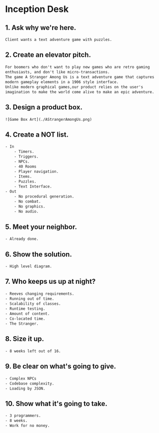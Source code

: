# Inception Desk
## 1. Ask why we're here.
    Client wants a text adventure game with puzzles.

## 2. Create an elevator pitch.
    For boomers who don't want to play new games who are retro gaming enthusiasts, and don't like micro-transactions.
    The game A Stranger Among Us is a text adventure game that captures modern gameplay elements in a 1906 style interface.
    Unlike modern graphical games,our product relies on the user's imagination to make the world come alive to make an epic adventure.

## 3. Design a product box.
    ![Game Box Art](./AStrangerAmongUs.png)

## 4. Create a NOT list.
    - In
        - Timers.
        - Triggers.
        - NPCs.
        - 40 Rooms
        - Player navigation.
        - Items.
        - Puzzles.
        - Text Interface.
    - Out
        - No procedural generation.
        - No combat.
        - No graphics.
        - No audio.
        
## 5. Meet your neighbor.
    - Already done.

## 6. Show the solution.
    - High level diagram.

## 7. Who keeps us up at night?
    - Reeves changing requirements.
    - Running out of time.
    - Scalability of classes.
    - Runtime testing.
    - Amount of content.
    - Co-located time.
    - The Stranger.

## 8. Size it up.
    - 8 weeks left out of 16.

## 9. Be clear on what's going to give.
    - Complex NPCs
    - Codebase complexity.
    - Loading by JSON.

## 10. Show what it's going to take.
    - 3 programmers.
    - 8 weeks.
    - Work for no money.